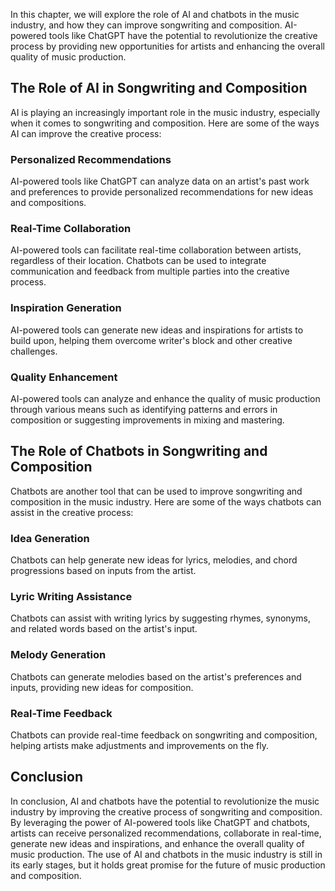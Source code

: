 
In this chapter, we will explore the role of AI and chatbots in the music industry, and how they can improve songwriting and composition. AI-powered tools like ChatGPT have the potential to revolutionize the creative process by providing new opportunities for artists and enhancing the overall quality of music production.

The Role of AI in Songwriting and Composition
---------------------------------------------

AI is playing an increasingly important role in the music industry, especially when it comes to songwriting and composition. Here are some of the ways AI can improve the creative process:

### Personalized Recommendations

AI-powered tools like ChatGPT can analyze data on an artist's past work and preferences to provide personalized recommendations for new ideas and compositions.

### Real-Time Collaboration

AI-powered tools can facilitate real-time collaboration between artists, regardless of their location. Chatbots can be used to integrate communication and feedback from multiple parties into the creative process.

### Inspiration Generation

AI-powered tools can generate new ideas and inspirations for artists to build upon, helping them overcome writer's block and other creative challenges.

### Quality Enhancement

AI-powered tools can analyze and enhance the quality of music production through various means such as identifying patterns and errors in composition or suggesting improvements in mixing and mastering.

The Role of Chatbots in Songwriting and Composition
---------------------------------------------------

Chatbots are another tool that can be used to improve songwriting and composition in the music industry. Here are some of the ways chatbots can assist in the creative process:

### Idea Generation

Chatbots can help generate new ideas for lyrics, melodies, and chord progressions based on inputs from the artist.

### Lyric Writing Assistance

Chatbots can assist with writing lyrics by suggesting rhymes, synonyms, and related words based on the artist's input.

### Melody Generation

Chatbots can generate melodies based on the artist's preferences and inputs, providing new ideas for composition.

### Real-Time Feedback

Chatbots can provide real-time feedback on songwriting and composition, helping artists make adjustments and improvements on the fly.

Conclusion
----------

In conclusion, AI and chatbots have the potential to revolutionize the music industry by improving the creative process of songwriting and composition. By leveraging the power of AI-powered tools like ChatGPT and chatbots, artists can receive personalized recommendations, collaborate in real-time, generate new ideas and inspirations, and enhance the overall quality of music production. The use of AI and chatbots in the music industry is still in its early stages, but it holds great promise for the future of music production and composition.
